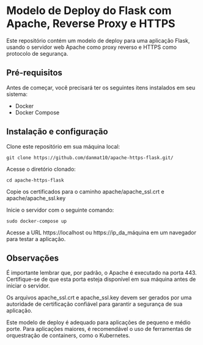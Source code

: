 <!DOCTYPE html>
<html>
<body>
<h1>Modelo de Deploy do Flask com Apache, Reverse Proxy e HTTPS</h1>
<p>Este repositório contém um modelo de deploy para uma aplicação Flask, usando o servidor web Apache como proxy reverso e HTTPS como protocolo de segurança.</p>
<h2>Pré-requisitos</h2>
<p>Antes de começar, você precisará ter os seguintes itens instalados em seu sistema:</p>
<ul>
<li>Docker</li>
<li>Docker Compose</li>
</ul>
<h2>Instalação e configuração</h2>
<p>Clone este repositório em sua máquina local:</p>
<div class="highlight highlight-source-shell">
<pre><code>git clone https://github.com/danmat10/apache-https-flask.git/ </code></pre>
</div>
<p>Acesse o diretório clonado:</p>
<div class="highlight highlight-source-shell">
<pre><code>cd apache-https-flask </code></pre>
</div>
<p>Copie os certificados para o caminho  apache/apache_ssl.crt e apache/apache_ssl.key</p>
<p>Inicie o servidor com o seguinte comando:</p>
<div class="highlight highlight-source-shell">
<pre><code>sudo docker-compose up</code></pre>
</div>
<p>Acesse a URL https://localhost ou https://ip_da_máquina em um navegador para testar a aplicação.</p>
<h2>Observações</h2>
<p>É importante lembrar que, por padrão, o Apache é executado na porta 443. Certifique-se de que esta porta esteja disponível em sua máquina antes de iniciar o servidor.</p>
<p>Os arquivos apache_ssl.crt e apache_ssl.key devem ser gerados por uma autoridade de certificação confiável para garantir a segurança de sua aplicação.</p>
<p>Este modelo de deploy é adequado para aplicações de pequeno e médio porte. Para aplicações maiores, é recomendável o uso de ferramentas de orquestração de containers, como o Kubernetes.</p>
</body>
</html>
